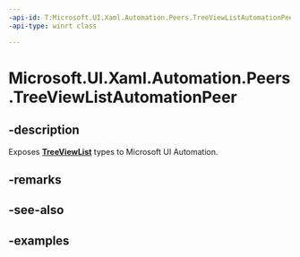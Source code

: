 ```yaml
---
-api-id: T:Microsoft.UI.Xaml.Automation.Peers.TreeViewListAutomationPeer
-api-type: winrt class

---
```

<!-- Class syntax.
public class TreeViewListAutomationPeer : SelectorAutomationPeer, SelectorAutomationPeer
-->

# Microsoft.UI.Xaml.Automation.Peers.TreeViewListAutomationPeer


## -description
Exposes **[TreeViewList](../windows.ui.xaml.controls/treeviewlist.md)** types to Microsoft UI Automation.


## -remarks


## -see-also


## -examples



